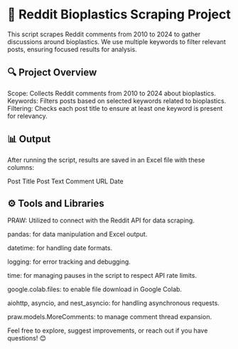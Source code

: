 # 🌱 Reddit Bioplastics Scraping Project
This script scrapes Reddit comments from 2010 to 2024 to gather discussions around bioplastics. We use multiple keywords to filter relevant posts, ensuring focused results for analysis.

## 🔍 Project Overview
Scope: Collects Reddit comments from 2010 to 2024 about bioplastics.
Keywords: Filters posts based on selected keywords related to bioplastics.
Filtering: Checks each post title to ensure at least one keyword is present for relevancy.

## 📊 Output
After running the script, results are saved in an Excel file with these columns:

Post Title
Post Text
Comment
URL
Date

## ⚙️ Tools and Libraries
PRAW: Utilized to connect with the Reddit API for data scraping.

pandas: for data manipulation and Excel output.

datetime: for handling date formats.

logging: for error tracking and debugging.

time: for managing pauses in the script to respect API rate limits.

google.colab.files: to enable file download in Google Colab.

aiohttp, asyncio, and nest_asyncio: for handling asynchronous requests.

praw.models.MoreComments: to manage comment thread expansion.

Feel free to explore, suggest improvements, or reach out if you have questions! 😊
